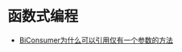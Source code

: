 # 函数式编程

- [BiConsumer为什么可以引用仅有一个参数的方法](https://stackoverflow.com/questions/58046693/biconsumer-and-method-reference-of-one-parameter)
